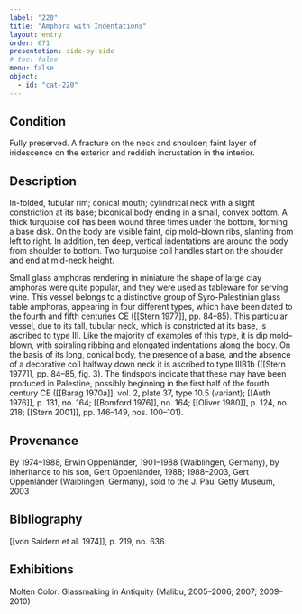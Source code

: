 ```yaml
---
label: "220"
title: "Amphora with Indentations"
layout: entry
order: 671
presentation: side-by-side
# toc: false
menu: false
object:
  - id: "cat-220"
---
```


## Condition

Fully preserved. A fracture on the neck and shoulder; faint layer of iridescence on the exterior and reddish incrustation in the interior.

## Description

In-folded, tubular rim; conical mouth; cylindrical neck with a slight constriction at its base; biconical body ending in a small, convex bottom. A thick turquoise coil has been wound three times under the bottom, forming a base disk. On the body are visible faint, dip mold–blown ribs, slanting from left to right. In addition, ten deep, vertical indentations are around the body from shoulder to bottom. Two turquoise coil handles start on the shoulder and end at mid-neck height.

Small glass amphoras rendering in miniature the shape of large clay amphoras were quite popular, and they were used as tableware for serving wine. This vessel belongs to a distinctive group of Syro-Palestinian glass table amphoras, appearing in four different types, which have been dated to the fourth and fifth centuries CE ([[Stern 1977]], pp. 84–85). This particular vessel, due to its tall, tubular neck, which is constricted at its base, is ascribed to type III. Like the majority of examples of this type, it is dip mold–blown, with spiraling ribbing and elongated indentations along the body. On the basis of its long, conical body, the presence of a base, and the absence of a decorative coil halfway down neck it is ascribed to type IIIB1b ([[Stern 1977]], pp. 84–85, fig. 3). The findspots indicate that these may have been produced in Palestine, possibly beginning in the first half of the fourth century CE ([[Barag 1970a]], vol. 2, plate 37, type 10.5 (variant); [[Auth 1976]], p. 131, no. 164; [[Bomford 1976]], no. 164; [[Oliver 1980]], p. 124, no. 218; [[Stern 2001]], pp. 146–149, nos. 100–101).

## Provenance

By 1974–1988, Erwin Oppenländer, 1901–1988 (Waiblingen, Germany), by inheritance to his son, Gert Oppenländer, 1988; 1988–2003, Gert Oppenländer (Waiblingen, Germany), sold to the J. Paul Getty Museum, 2003

## Bibliography

[[von Saldern et al. 1974]], p. 219, no. 636.

## Exhibitions

Molten Color: Glassmaking in Antiquity (Malibu, 2005–2006; 2007; 2009–2010)